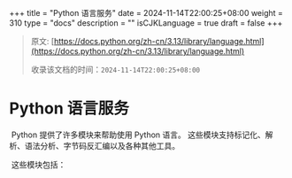 +++
title = "Python 语言服务"
date = 2024-11-14T22:00:25+08:00
weight = 310
type = "docs"
description = ""
isCJKLanguage = true
draft = false
+++

> 原文: [https://docs.python.org/zh-cn/3.13/library/language.html](https://docs.python.org/zh-cn/3.13/library/language.html)
>
> 收录该文档的时间：`2024-11-14T22:00:25+08:00`

# Python 语言服务

​	Python 提供了许多模块来帮助使用 Python 语言。 这些模块支持标记化、解析、语法分析、字节码反汇编以及各种其他工具。

​	这些模块包括：
